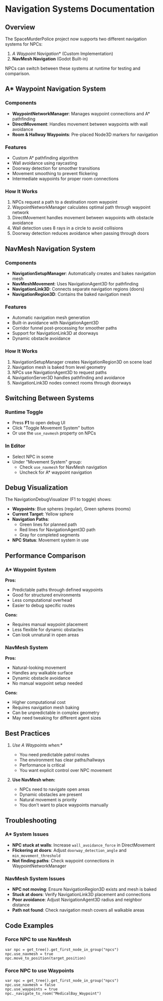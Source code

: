 # Navigation Systems Documentation

## Overview

The SpaceMurderPolice project now supports two different navigation systems for NPCs:

1. **A* Waypoint Navigation** (Custom Implementation)
2. **NavMesh Navigation** (Godot Built-in)

NPCs can switch between these systems at runtime for testing and comparison.

## A* Waypoint Navigation System

### Components
- **WaypointNetworkManager**: Manages waypoint connections and A* pathfinding
- **DirectMovement**: Handles movement between waypoints with wall avoidance
- **Room & Hallway Waypoints**: Pre-placed Node3D markers for navigation

### Features
- Custom A* pathfinding algorithm
- Wall avoidance using raycasting
- Doorway detection for smoother transitions
- Movement smoothing to prevent flickering
- Intermediate waypoints for proper room connections

### How It Works
1. NPCs request a path to a destination room waypoint
2. WaypointNetworkManager calculates optimal path through waypoint network
3. DirectMovement handles movement between waypoints with obstacle avoidance
4. Wall detection uses 8 rays in a circle to avoid collisions
5. Doorway detection reduces avoidance when passing through doors

## NavMesh Navigation System

### Components
- **NavigationSetupManager**: Automatically creates and bakes navigation mesh
- **NavMeshMovement**: Uses NavigationAgent3D for pathfinding
- **NavigationLink3D**: Connects separate navigation regions (doors)
- **NavigationRegion3D**: Contains the baked navigation mesh

### Features
- Automatic navigation mesh generation
- Built-in avoidance with NavigationAgent3D
- Corridor funnel post-processing for smoother paths
- Support for NavigationLink3D at doorways
- Dynamic obstacle avoidance

### How It Works
1. NavigationSetupManager creates NavigationRegion3D on scene load
2. Navigation mesh is baked from level geometry
3. NPCs use NavigationAgent3D to request paths
4. NavigationServer3D handles pathfinding and avoidance
5. NavigationLink3D nodes connect rooms through doorways

## Switching Between Systems

### Runtime Toggle
- Press **F1** to open debug UI
- Click "Toggle Movement System" button
- Or use the `use_navmesh` property on NPCs

### In Editor
- Select NPC in scene
- Under "Movement System" group:
  - Check `use_navmesh` for NavMesh navigation
  - Uncheck for A* waypoint navigation

## Debug Visualization

The NavigationDebugVisualizer (F1 to toggle) shows:
- **Waypoints**: Blue spheres (regular), Green spheres (rooms)
- **Current Target**: Yellow sphere
- **Navigation Paths**: 
  - Green lines for planned path
  - Red lines for NavigationAgent3D path
  - Gray for completed segments
- **NPC Status**: Movement system in use

## Performance Comparison

### A* Waypoint System
**Pros:**
- Predictable paths through defined waypoints
- Good for structured environments
- Less computational overhead
- Easier to debug specific routes

**Cons:**
- Requires manual waypoint placement
- Less flexible for dynamic obstacles
- Can look unnatural in open areas

### NavMesh System
**Pros:**
- Natural-looking movement
- Handles any walkable surface
- Dynamic obstacle avoidance
- No manual waypoint setup needed

**Cons:**
- Higher computational cost
- Requires navigation mesh baking
- Can be unpredictable in complex geometry
- May need tweaking for different agent sizes

## Best Practices

1. **Use A* Waypoints when:**
   - You need predictable patrol routes
   - The environment has clear paths/hallways
   - Performance is critical
   - You want explicit control over NPC movement

2. **Use NavMesh when:**
   - NPCs need to navigate open areas
   - Dynamic obstacles are present
   - Natural movement is priority
   - You don't want to place waypoints manually

## Troubleshooting

### A* System Issues
- **NPC stuck at walls**: Increase `wall_avoidance_force` in DirectMovement
- **Flickering at doors**: Adjust `doorway_detection_angle` and `min_movement_threshold`
- **Not finding paths**: Check waypoint connections in WaypointNetworkManager

### NavMesh System Issues
- **NPC not moving**: Ensure NavigationRegion3D exists and mesh is baked
- **Stuck at doors**: Verify NavigationLink3D placement and connections
- **Poor avoidance**: Adjust NavigationAgent3D radius and neighbor distance
- **Path not found**: Check navigation mesh covers all walkable areas

## Code Examples

### Force NPC to use NavMesh
```gdscript
var npc = get_tree().get_first_node_in_group("npcs")
npc.use_navmesh = true
npc.move_to_position(target_position)
```

### Force NPC to use Waypoints
```gdscript
var npc = get_tree().get_first_node_in_group("npcs")
npc.use_navmesh = false
npc.use_waypoints = true
npc._navigate_to_room("MedicalBay_Waypoint")
```
